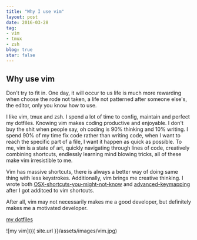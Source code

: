 ```yaml
---
title: "Why I use vim"
layout: post
date: 2016-03-28 
tag:
- vim 
- tmux
- zsh
blog: true
star: false
---
```


## Why use vim

Don't try to fit in. One day, it will occur to us life is much more rewarding when choose the rode not taken, a life not patterned after
someone else's, the editor, only you know how to use.

I like vim, tmux and zsh. I spend a lot of time to config, maintain and perfect my dotfiles. Knowing vim makes coding productive and enjoyable.
I don't buy the shit when people say, oh coding is 90% thinking and 10% writing. I spend 90% of my time fix code rather than writing code, when I 
want to reach the specific part of a file, I want it happen as quick as possible. To me, vim is a state of art, quickly navigating through lines of code,
creatively combining shortcuts, endlessly learning mind blowing tricks, all of these make vim irresistible to me.

Vim has massive shortcuts, there is always a better way of doing same thing with less keystrokes. Additionally, vim brings me creative thinking. 
I wrote both [OSX-shortcuts-you-might-not-know](http://www.cyfyifanchen.com/osx-shortcuts/) and
[advanced-keymapping](http://www.cyfyifanchen.com/advanced-keymapping/) after I got additced to vim shortcuts.

After all, vim may not necessarily makes me a good developer, but definitely makes me a motivated developer.

[my dotfiles](https://github.com/yifanchen/dotfiles)

![my vim]({{ site.url }}/assets/images/vim.jpg)




